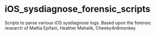 # iOS_sysdiagnose_forensic_scripts
Scripts to parse various iOS sysdiagnose logs. Based upon the forensic research of Mattia Epifani, Heather Mahalik, Cheeky4n6monkey
